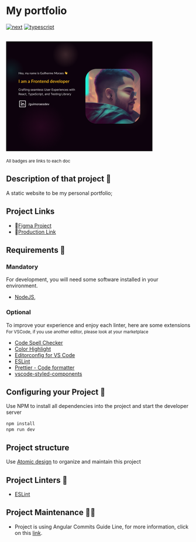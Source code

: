 # My portfolio

[![next](https://img.shields.io/badge/nextjs-%5E14.1.0-white?logo=Next.js)](https://nextjs.org/)
[![typescript](https://img.shields.io/badge/typescript-%5E5.0.2-blue?logo=Typescript)](https://www.typescriptlang.org/)

</br>

<a href="https://www.linkedin.com/in/guimoraesdev/">
  <img src="./public/cover/800p.png" alt="" height="300px"/>
</a>

</br>

<small>All badges are links to each doc</small>

## Description of that project 📖

A static website to be my personal portfolio;

## Project Links

- 📝[Figma Project](https://www.figma.com/file/JCTgadu9Hf6FMQ26lBiUFN/Personal-Website?type=design&node-id=717%3A2&mode=design&t=4KCXdVFsUCtmVLOm-1)
- 📱[Production Link](www.guimoraes.dev/)

## Requirements 🛑

### Mandatory

For development, you will need some software installed in your environment.

- [NodeJS](https://nodejs.org/en/download/),

### Optional

To improve your experience and enjoy each linter, here are some extensions </br>
<small>For VSCode, if you use another editor, please look at your marketplace</small>

- [Code Spell Checker](https://marketplace.visualstudio.com/items?itemName=streetsidesoftware.code-spell-checker)
- [Color Highlight](https://marketplace.visualstudio.com/items?itemName=naumovs.color-highlight)
- [Editorconfig for VS Code](https://marketplace.visualstudio.com/items?itemName=EditorConfig.EditorConfig)
- [ESLint](https://marketplace.visualstudio.com/items?itemName=dbaeumer.vscode-eslint)
- [Prettier - Code formatter](https://marketplace.visualstudio.com/items?itemName=esbenp.prettier-vscode)
- [vscode-styled-components](https://marketplace.visualstudio.com/items?itemName=jpoissonnier.vscode-styled-components)

## Configuring your Project 🧰

Use NPM to install all dependencies into the project and start the developer server

```batch
npm install
npm run dev
```

## Project structure

Use [Atomic design](https://bradfrost.com/blog/post/atomic-web-design/) to organize and maintain this project

## Project Linters 🧹

- [ESLint](https://eslint.org/)

## Project Maintenance 👨‍🔧

- Project is using Angular Commits Guide Line, for more information, click on this [link](https://github.com/angular/angular/blob/master/CONTRIBUTING.md#-commit-message-format).
